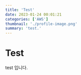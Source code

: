 ```yaml
---
title: 'Test'
date: 2023-01-24 00:01:21
categories: ['AWS']
thumbnail: './profile-image.png'
summary: 'test.'
---
```


# Test

test 입니다.
